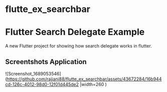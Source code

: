 # flutte_ex_searchbar
# Flutter Search Delegate Example 
A new Flutter project for showing how search delegate works in flutter. 

## Screentshots Application

![Screenshot_1689053546](https://github.com/rajjani88/flutte_ex_searchbar/assets/43672284/16b944cd-126c-4012-98d0-12f01d445de2 |width=260 )
